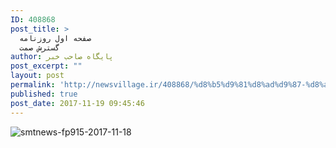 ```yaml
---
ID: 408868
post_title: >
  صفحه اول روزنامه
  گسترش صمت
author: پایگاه صاحب خبر
post_excerpt: ""
layout: post
permalink: 'http://newsvillage.ir/408868/%d8%b5%d9%81%d8%ad%d9%87-%d8%a7%d9%88%d9%84-%d8%b1%d9%88%d8%b2%d9%86%d8%a7%d9%85%d9%87-%da%af%d8%b3%d8%aa%d8%b1%d8%b4-%d8%b5%d9%85%d8%aa/'
published: true
post_date: 2017-11-19 09:45:46
---
```

<img src="http://sahebkhabar.ir/download?f=2017/11/18/4/631221.jpg" alt="smtnews-fp915-2017-11-18">